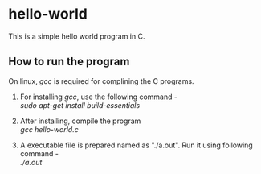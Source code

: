 hello-world
===========

This is a simple hello world program in C.  

How to run the program
----------------------

On linux, *gcc* is required for complining the C programs.  

1. For installing *gcc*, use the following command -   
*sudo apt-get install build-essentials*

2. After installing, compile the program  
*gcc hello-world.c*

3. A executable file is prepared named as "./a.out". Run it using following command -   
*./a.out*
